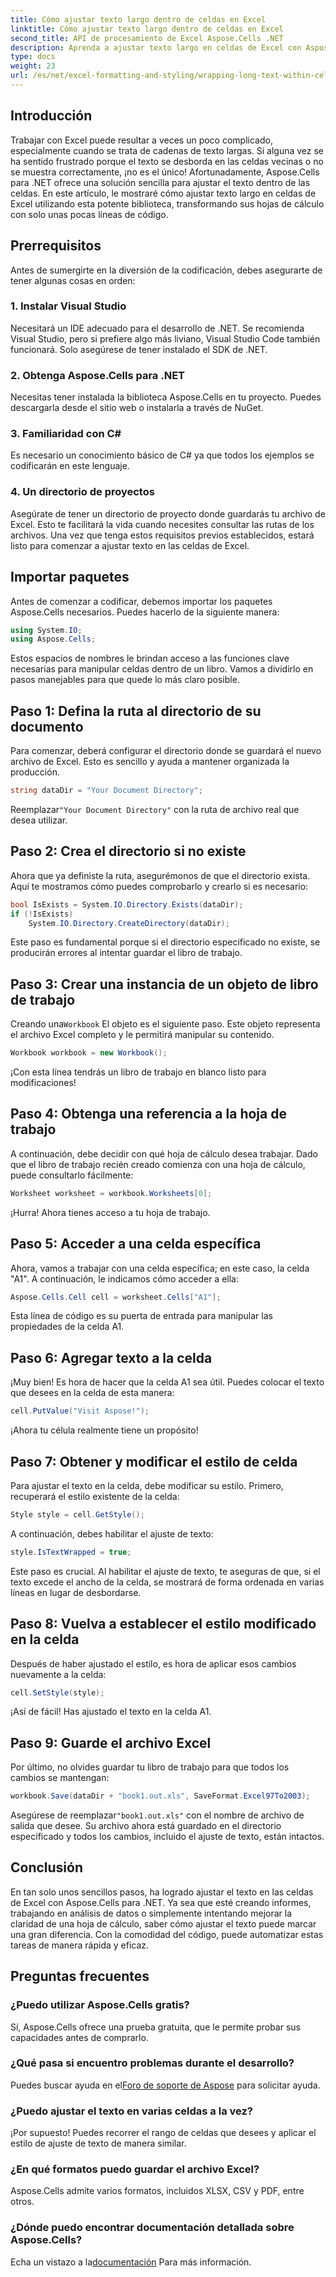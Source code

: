 ```yaml
---
title: Cómo ajustar texto largo dentro de celdas en Excel
linktitle: Cómo ajustar texto largo dentro de celdas en Excel
second_title: API de procesamiento de Excel Aspose.Cells .NET
description: Aprenda a ajustar texto largo en celdas de Excel con Aspose.Cells para .NET en esta guía fácil de seguir. Transforme sus hojas de cálculo sin esfuerzo.
type: docs
weight: 23
url: /es/net/excel-formatting-and-styling/wrapping-long-text-within-cells/
---
```

## Introducción
Trabajar con Excel puede resultar a veces un poco complicado, especialmente cuando se trata de cadenas de texto largas. Si alguna vez se ha sentido frustrado porque el texto se desborda en las celdas vecinas o no se muestra correctamente, ¡no es el único! Afortunadamente, Aspose.Cells para .NET ofrece una solución sencilla para ajustar el texto dentro de las celdas. En este artículo, le mostraré cómo ajustar texto largo en celdas de Excel utilizando esta potente biblioteca, transformando sus hojas de cálculo con solo unas pocas líneas de código. 
## Prerrequisitos
Antes de sumergirte en la diversión de la codificación, debes asegurarte de tener algunas cosas en orden:
### 1. Instalar Visual Studio
Necesitará un IDE adecuado para el desarrollo de .NET. Se recomienda Visual Studio, pero si prefiere algo más liviano, Visual Studio Code también funcionará. Solo asegúrese de tener instalado el SDK de .NET.
### 2. Obtenga Aspose.Cells para .NET
Necesitas tener instalada la biblioteca Aspose.Cells en tu proyecto. Puedes descargarla desde el sitio web o instalarla a través de NuGet.
### 3. Familiaridad con C#
Es necesario un conocimiento básico de C# ya que todos los ejemplos se codificarán en este lenguaje.
### 4. Un directorio de proyectos
Asegúrate de tener un directorio de proyecto donde guardarás tu archivo de Excel. Esto te facilitará la vida cuando necesites consultar las rutas de los archivos.
Una vez que tenga estos requisitos previos establecidos, estará listo para comenzar a ajustar texto en las celdas de Excel.
## Importar paquetes
Antes de comenzar a codificar, debemos importar los paquetes Aspose.Cells necesarios. Puedes hacerlo de la siguiente manera:
```csharp
using System.IO;
using Aspose.Cells;
```
Estos espacios de nombres le brindan acceso a las funciones clave necesarias para manipular celdas dentro de un libro.
Vamos a dividirlo en pasos manejables para que quede lo más claro posible.
## Paso 1: Defina la ruta al directorio de su documento
Para comenzar, deberá configurar el directorio donde se guardará el nuevo archivo de Excel. Esto es sencillo y ayuda a mantener organizada la producción.
```csharp
string dataDir = "Your Document Directory";
```
 Reemplazar`"Your Document Directory"` con la ruta de archivo real que desea utilizar.
## Paso 2: Crea el directorio si no existe
Ahora que ya definiste la ruta, asegurémonos de que el directorio exista. Aquí te mostramos cómo puedes comprobarlo y crearlo si es necesario:
```csharp
bool IsExists = System.IO.Directory.Exists(dataDir);
if (!IsExists)
    System.IO.Directory.CreateDirectory(dataDir);
```
Este paso es fundamental porque si el directorio especificado no existe, se producirán errores al intentar guardar el libro de trabajo.
## Paso 3: Crear una instancia de un objeto de libro de trabajo
 Creando una`Workbook` El objeto es el siguiente paso. Este objeto representa el archivo Excel completo y le permitirá manipular su contenido.
```csharp
Workbook workbook = new Workbook();
```
¡Con esta línea tendrás un libro de trabajo en blanco listo para modificaciones!
## Paso 4: Obtenga una referencia a la hoja de trabajo
A continuación, debe decidir con qué hoja de cálculo desea trabajar. Dado que el libro de trabajo recién creado comienza con una hoja de cálculo, puede consultarlo fácilmente:
```csharp
Worksheet worksheet = workbook.Worksheets[0];
```
¡Hurra! Ahora tienes acceso a tu hoja de trabajo.
## Paso 5: Acceder a una celda específica
Ahora, vamos a trabajar con una celda específica; en este caso, la celda "A1". A continuación, le indicamos cómo acceder a ella:
```csharp
Aspose.Cells.Cell cell = worksheet.Cells["A1"];
```
Esta línea de código es su puerta de entrada para manipular las propiedades de la celda A1.
## Paso 6: Agregar texto a la celda
¡Muy bien! Es hora de hacer que la celda A1 sea útil. Puedes colocar el texto que desees en la celda de esta manera:
```csharp
cell.PutValue("Visit Aspose!");
```
¡Ahora tu célula realmente tiene un propósito!
## Paso 7: Obtener y modificar el estilo de celda
Para ajustar el texto en la celda, debe modificar su estilo. Primero, recuperará el estilo existente de la celda:
```csharp
Style style = cell.GetStyle();
```
A continuación, debes habilitar el ajuste de texto:
```csharp
style.IsTextWrapped = true;
```
Este paso es crucial. Al habilitar el ajuste de texto, te aseguras de que, si el texto excede el ancho de la celda, se mostrará de forma ordenada en varias líneas en lugar de desbordarse.
## Paso 8: Vuelva a establecer el estilo modificado en la celda
Después de haber ajustado el estilo, es hora de aplicar esos cambios nuevamente a la celda:
```csharp
cell.SetStyle(style);
```
¡Así de fácil! Has ajustado el texto en la celda A1.
## Paso 9: Guarde el archivo Excel
Por último, no olvides guardar tu libro de trabajo para que todos los cambios se mantengan:
```csharp
workbook.Save(dataDir + "book1.out.xls", SaveFormat.Excel97To2003);
```
 Asegúrese de reemplazar`"book1.out.xls"` con el nombre de archivo de salida que desee. Su archivo ahora está guardado en el directorio especificado y todos los cambios, incluido el ajuste de texto, están intactos.
## Conclusión
En tan solo unos sencillos pasos, ha logrado ajustar el texto en las celdas de Excel con Aspose.Cells para .NET. Ya sea que esté creando informes, trabajando en análisis de datos o simplemente intentando mejorar la claridad de una hoja de cálculo, saber cómo ajustar el texto puede marcar una gran diferencia. Con la comodidad del código, puede automatizar estas tareas de manera rápida y eficaz.
## Preguntas frecuentes
### ¿Puedo utilizar Aspose.Cells gratis?  
Sí, Aspose.Cells ofrece una prueba gratuita, que le permite probar sus capacidades antes de comprarlo.
### ¿Qué pasa si encuentro problemas durante el desarrollo?  
 Puedes buscar ayuda en el[Foro de soporte de Aspose](https://forum.aspose.com/c/cells/9) para solicitar ayuda.
### ¿Puedo ajustar el texto en varias celdas a la vez?  
¡Por supuesto! Puedes recorrer el rango de celdas que desees y aplicar el estilo de ajuste de texto de manera similar.
### ¿En qué formatos puedo guardar el archivo Excel?  
Aspose.Cells admite varios formatos, incluidos XLSX, CSV y PDF, entre otros.
### ¿Dónde puedo encontrar documentación detallada sobre Aspose.Cells?  
 Echa un vistazo a la[documentación](https://reference.aspose.com/cells/net/) Para más información.